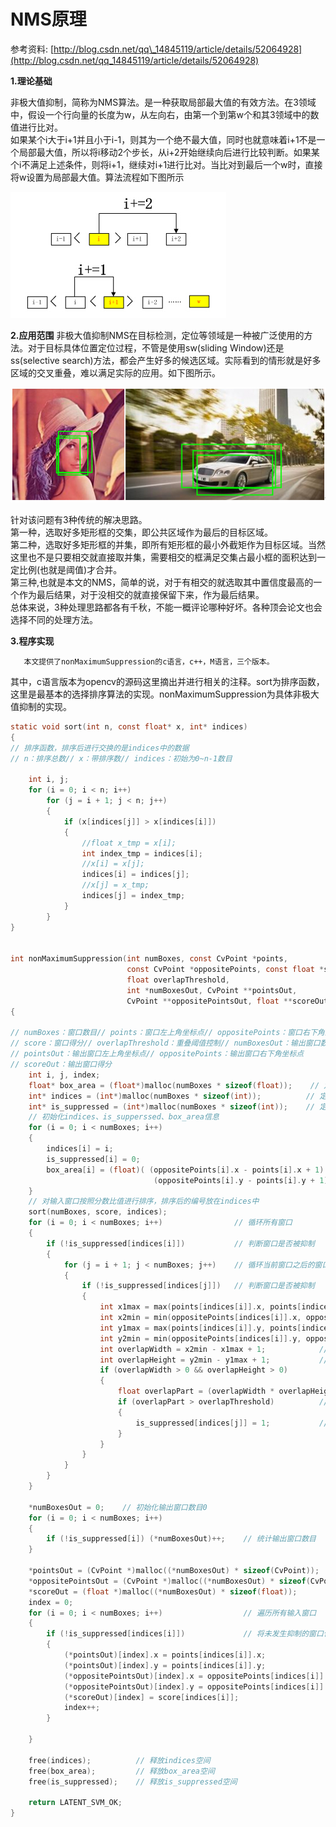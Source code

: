 # NMS原理

参考资料: [http://blog.csdn.net/qq\_14845119/article/details/52064928](http://blog.csdn.net/qq_14845119/article/details/52064928)

**1.理论基础**

非极大值抑制，简称为NMS算法。是一种获取局部最大值的有效方法。在3领域中，假设一个行向量的长度为w，从左向右，由第一个到第w个和其3领域中的数值进行比对。  
如果某个i大于i+1并且小于i-1，则其为一个绝不最大值，同时也就意味着i+1不是一个局部最大值，所以将i移动2个步长，从i+2开始继续向后进行比较判断。如果某个i不满足上述条件，则将i+1，继续对i+1进行比对。当比对到最后一个w时，直接将w设置为局部最大值。算法流程如下图所示

![](/assets/cv001_1.jpg)

**2.应用范围**
    非极大值抑制NMS在目标检测，定位等领域是一种被广泛使用的方法。对于目标具体位置定位过程，不管是使用sw\(sliding Window\)还是ss\(selective search\)方法，都会产生好多的候选区域。实际看到的情形就是好多区域的交叉重叠，难以满足实际的应用。如下图所示。

![](/assets/cv001_2.jpg)

针对该问题有3种传统的解决思路。  
    第一种，选取好多矩形框的交集，即公共区域作为最后的目标区域。  
    第二种，选取好多矩形框的并集，即所有矩形框的最小外截矩作为目标区域。当然这里也不是只要相交就直接取并集，需要相交的框满足交集占最小框的面积达到一定比例\(也就是阈值\)才合并。  
    第三种,也就是本文的NMS，简单的说，对于有相交的就选取其中置信度最高的一个作为最后结果，对于没相交的就直接保留下来，作为最后结果。  
总体来说，3种处理思路都各有千秋，不能一概评论哪种好坏。各种顶会论文也会选择不同的处理方法。

**3.程序实现**

       本文提供了nonMaximumSuppression的c语言，c++，M语言，三个版本。  
其中，c语言版本为opencv的源码这里摘出并进行相关的注释。sort为排序函数，这里是最基本的选择排序算法的实现。nonMaximumSuppression为具体非极大值抑制的实现。

```c
static void sort(int n, const float* x, int* indices)
{
// 排序函数，排序后进行交换的是indices中的数据
// n：排序总数// x：带排序数// indices：初始为0~n-1数目 

    int i, j;
    for (i = 0; i < n; i++)
        for (j = i + 1; j < n; j++)
        {
            if (x[indices[j]] > x[indices[i]])
            {
                //float x_tmp = x[i];
                int index_tmp = indices[i];
                //x[i] = x[j];
                indices[i] = indices[j];
                //x[j] = x_tmp;
                indices[j] = index_tmp;
            }
        }
}


int nonMaximumSuppression(int numBoxes, const CvPoint *points,
                          const CvPoint *oppositePoints, const float *score,
                          float overlapThreshold,
                          int *numBoxesOut, CvPoint **pointsOut,
                          CvPoint **oppositePointsOut, float **scoreOut)
{

// numBoxes：窗口数目// points：窗口左上角坐标点// oppositePoints：窗口右下角坐标点
// score：窗口得分// overlapThreshold：重叠阈值控制// numBoxesOut：输出窗口数目
// pointsOut：输出窗口左上角坐标点// oppositePoints：输出窗口右下角坐标点
// scoreOut：输出窗口得分
    int i, j, index;
    float* box_area = (float*)malloc(numBoxes * sizeof(float));    // 定义窗口面积变量并分配空间 
    int* indices = (int*)malloc(numBoxes * sizeof(int));          // 定义窗口索引并分配空间 
    int* is_suppressed = (int*)malloc(numBoxes * sizeof(int));    // 定义是否抑制表标志并分配空间 
    // 初始化indices、is_supperssed、box_area信息 
    for (i = 0; i < numBoxes; i++)
    {
        indices[i] = i;
        is_suppressed[i] = 0;
        box_area[i] = (float)( (oppositePoints[i].x - points[i].x + 1) *
                                (oppositePoints[i].y - points[i].y + 1));
    }
    // 对输入窗口按照分数比值进行排序，排序后的编号放在indices中 
    sort(numBoxes, score, indices);
    for (i = 0; i < numBoxes; i++)                // 循环所有窗口 
    {
        if (!is_suppressed[indices[i]])           // 判断窗口是否被抑制 
        {
            for (j = i + 1; j < numBoxes; j++)    // 循环当前窗口之后的窗口 
            {
                if (!is_suppressed[indices[j]])   // 判断窗口是否被抑制 
                {
                    int x1max = max(points[indices[i]].x, points[indices[j]].x);                     // 求两个窗口左上角x坐标最大值 
                    int x2min = min(oppositePoints[indices[i]].x, oppositePoints[indices[j]].x);     // 求两个窗口右下角x坐标最小值 
                    int y1max = max(points[indices[i]].y, points[indices[j]].y);                     // 求两个窗口左上角y坐标最大值 
                    int y2min = min(oppositePoints[indices[i]].y, oppositePoints[indices[j]].y);     // 求两个窗口右下角y坐标最小值 
                    int overlapWidth = x2min - x1max + 1;            // 计算两矩形重叠的宽度 
                    int overlapHeight = y2min - y1max + 1;           // 计算两矩形重叠的高度 
                    if (overlapWidth > 0 && overlapHeight > 0)
                    {
                        float overlapPart = (overlapWidth * overlapHeight) / box_area[indices[j]];    // 计算重叠的比率 
                        if (overlapPart > overlapThreshold)          // 判断重叠比率是否超过重叠阈值 
                        {
                            is_suppressed[indices[j]] = 1;           // 将窗口j标记为抑制 
                        }
                    }
                }
            }
        }
    }

    *numBoxesOut = 0;    // 初始化输出窗口数目0 
    for (i = 0; i < numBoxes; i++)
    {
        if (!is_suppressed[i]) (*numBoxesOut)++;    // 统计输出窗口数目 
    }

    *pointsOut = (CvPoint *)malloc((*numBoxesOut) * sizeof(CvPoint));           // 分配输出窗口左上角坐标空间 
    *oppositePointsOut = (CvPoint *)malloc((*numBoxesOut) * sizeof(CvPoint));   // 分配输出窗口右下角坐标空间 
    *scoreOut = (float *)malloc((*numBoxesOut) * sizeof(float));                // 分配输出窗口得分空间 
    index = 0;
    for (i = 0; i < numBoxes; i++)                  // 遍历所有输入窗口 
    {
        if (!is_suppressed[indices[i]])             // 将未发生抑制的窗口信息保存到输出信息中 
        {
            (*pointsOut)[index].x = points[indices[i]].x;
            (*pointsOut)[index].y = points[indices[i]].y;
            (*oppositePointsOut)[index].x = oppositePoints[indices[i]].x;
            (*oppositePointsOut)[index].y = oppositePoints[indices[i]].y;
            (*scoreOut)[index] = score[indices[i]];
            index++;
        }

    }

    free(indices);          // 释放indices空间 
    free(box_area);         // 释放box_area空间 
    free(is_suppressed);    // 释放is_suppressed空间 

    return LATENT_SVM_OK;
}
```



